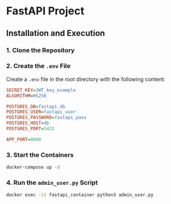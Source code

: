 # FastAPI Project

## Installation and Execution

### 1. Clone the Repository

### 2. Create the `.env` File
Create a `.env` file in the root directory with the following content:

```ini
SECRET_KEY=JWT_key_example
ALGORITHM=HS256

POSTGRES_DB=fastapi_db
POSTGRES_USER=fastapi_user
POSTGRES_PASSWORD=fastapi_pass
POSTGRES_HOST=db
POSTGRES_PORT=5432

APP_PORT=8000
```

### 3. Start the Containers
```bash
docker-compose up -d
```

### 4. Run the `admin_user.py` Script
```bash
docker exec -it fastapi_container python3 admin_user.py
```


